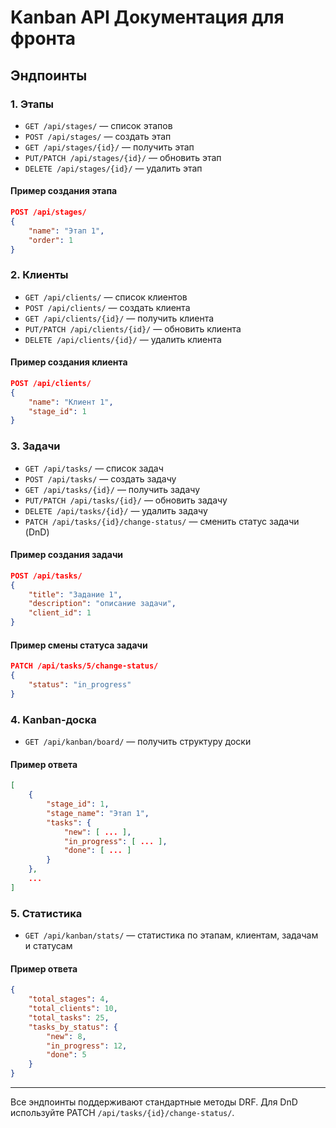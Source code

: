 # Kanban API Документация для фронта

## Эндпоинты

### 1. Этапы
- `GET /api/stages/` — список этапов
- `POST /api/stages/` — создать этап
- `GET /api/stages/{id}/` — получить этап
- `PUT/PATCH /api/stages/{id}/` — обновить этап
- `DELETE /api/stages/{id}/` — удалить этап

#### Пример создания этапа
```json
POST /api/stages/
{
	"name": "Этап 1",
	"order": 1
}
```

### 2. Клиенты
- `GET /api/clients/` — список клиентов
- `POST /api/clients/` — создать клиента
- `GET /api/clients/{id}/` — получить клиента
- `PUT/PATCH /api/clients/{id}/` — обновить клиента
- `DELETE /api/clients/{id}/` — удалить клиента

#### Пример создания клиента
```json
POST /api/clients/
{
	"name": "Клиент 1",
	"stage_id": 1
}
```

### 3. Задачи
- `GET /api/tasks/` — список задач
- `POST /api/tasks/` — создать задачу
- `GET /api/tasks/{id}/` — получить задачу
- `PUT/PATCH /api/tasks/{id}/` — обновить задачу
- `DELETE /api/tasks/{id}/` — удалить задачу
- `PATCH /api/tasks/{id}/change-status/` — сменить статус задачи (DnD)

#### Пример создания задачи
```json
POST /api/tasks/
{
	"title": "Задание 1",
	"description": "описание задачи",
	"client_id": 1
}
```

#### Пример смены статуса задачи
```json
PATCH /api/tasks/5/change-status/
{
	"status": "in_progress"
}
```

### 4. Kanban-доска
- `GET /api/kanban/board/` — получить структуру доски

#### Пример ответа
```json
[
	{
		"stage_id": 1,
		"stage_name": "Этап 1",
		"tasks": {
			"new": [ ... ],
			"in_progress": [ ... ],
			"done": [ ... ]
		}
	},
	...
]
```

### 5. Статистика
- `GET /api/kanban/stats/` — статистика по этапам, клиентам, задачам и статусам

#### Пример ответа
```json
{
	"total_stages": 4,
	"total_clients": 10,
	"total_tasks": 25,
	"tasks_by_status": {
		"new": 8,
		"in_progress": 12,
		"done": 5
	}
}
```

---
Все эндпоинты поддерживают стандартные методы DRF. Для DnD используйте PATCH `/api/tasks/{id}/change-status/`.
